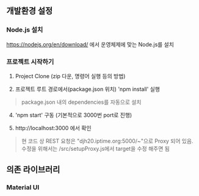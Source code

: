 ## 개발환경 설정

### Node.js 설치

https://nodejs.org/en/download/ 에서 운영체제에 맞는 Node.js를 설치

### 프로젝트 시작하기 
1. Project Clone (zip 다운, 명령어 실행 등의 방법)

2. 프로젝트 루트 경로에서(package.json 위치) 'npm install' 실행
> package.json 내의 dependencies를 자동으로 설치

4. 'npm start' 구동 (기본적으로 3000번 port로 진행)

6. http://localhost:3000 에서 확인 

> 현 코드 상 REST 요청은 "djh20.iptime.org:5000/~"으로 Proxy 되어 있음. 수정을 위해서는 /src/setupProxy.js에서 target을 수정 해주면 됨




## 의존 라이브러리

### Material UI
